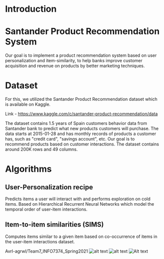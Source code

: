 # Introduction
# Santander Product Recommendation System
Our goal is to implement a product recommendation system based on user personalization and item-similarity, to help banks improve customer acquisition and revenue on products by better marketing techniques.

# Dataset
For this, we utilized the Santander Product Recommendation dataset which is available on Kaggle. 


Link - https://www.kaggle.com/c/santander-product-recommendation/data

The dataset contains 1.5 years of Spain customers behavior data from Santander bank to predict what new products customers will purchase. The data starts at 2015-01-28 and has monthly records of products a customer has, such as "credit card", "savings account", etc. Our goal is to recommend products based on customer interactions. The dataset contains around 200K rows and 49 columns.

# Algorithms
## User-Personalization recipe
Predicts items a user will interact with and performs exploration on cold items. Based on Hierarchical Recurrent Neural Networks which model the temporal order of user-item interactions.
## Item-to-item similarities (SIMS)
Computes items similar to a given item based on co-occurrence of items in the user-item interactions dataset.  

Avrl-agrwl/Team7_INFO7374_Spring2021
![alt text](https://github.com/Avrl-agrwl/Team7_INFO7374_Spring2021/architecture.png?raw=true)
![alt text](https://github.com/[username]/[reponame]/blob/[branch]/image.jpg?raw=true)
![Alt text](Avrl-agrwl/Team7_INFO7374_Spring2021/architecture.png?raw=true "Title")
